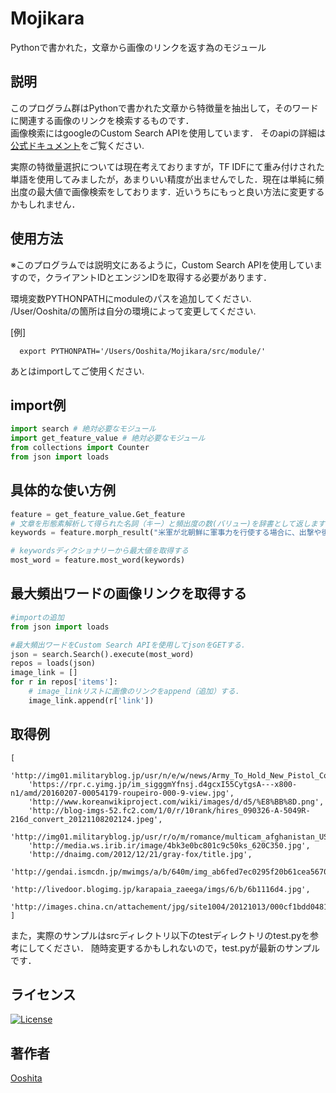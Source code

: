 Mojikara   
====
Pythonで書かれた，文章から画像のリンクを返す為のモジュール
  
## 説明  
このプログラム群はPythonで書かれた文章から特徴量を抽出して，そのワードに関連する画像のリンクを検索するものです．  
画像検索にはgoogleのCustom Search APIを使用しています．
そのapiの詳細は[公式ドキュメント](https://developers.google.com/custom-search/docs/overview?hl=ja)をご覧ください.  

実際の特徴量選択については現在考えておりますが，TF IDFにて重み付けされた単語を使用してみましたが，あまりいい精度が出ませんでした．現在は単純に頻出度の最大値で画像検索をしております．近いうちにもっと良い方法に変更するかもしれません．  
  

## 使用方法  
※このプログラムでは説明文にあるように，Custom Search APIを使用していますので，クライアントIDとエンジンIDを取得する必要があります．　　
  
環境変数PYTHONPATHにmoduleのパスを追加してください.   
/User/Ooshita/の箇所は自分の環境によって変更してください.  

[例]  

```
  export PYTHONPATH='/Users/Ooshita/Mojikara/src/module/'
```
  
あとはimportしてご使用ください.  

## import例     
```python
import search # 絶対必要なモジュール
import get_feature_value # 絶対必要なモジュール
from collections import Counter
from json import loads
```
  
## 具体的な使い方例
```python
feature = get_feature_value.Get_feature
# 文章を形態素解析して得られた名詞（キー）と頻出度の数(バリュー)を辞書として返します.
keywords = feature.morph_result("米軍が北朝鮮に軍事力を行使する場合に、出撃や後方支援の拠点になる在日米軍基地では、有事を想定したとみられる動きが出ている。")

# keywordsディクショナリーから最大値を取得する
most_word = feature.most_word(keywords)
```
  
## 最大頻出ワードの画像リンクを取得する  
```python
#importの追加
from json import loads

#最大頻出ワードをCustom Search APIを使用してjsonをGETする．
json = search.Search().execute(most_word)
repos = loads(json)
image_link = []
for r in repos['items']:
    # image_linkリストに画像のリンクをappend（追加）する.
    image_link.append(r['link'])
```
  

## 取得例
```
[  
    'http://img01.militaryblog.jp/usr/n/e/w/news/Army_To_Hold_New_Pistol_Competition_Next_Year.jpg',  
    'https://rpr.c.yimg.jp/im_sigggmYfnsj.d4gcxI55CytgsA---x800-n1/amd/20160207-00054179-roupeiro-000-9-view.jpg', 
    'http://www.koreanwikiproject.com/wiki/images/d/d5/%E8%BB%8D.png', 
    'http://blog-imgs-52.fc2.com/1/0/r/10rank/hires_090326-A-5049R-216d_convert_20121108202124.jpeg', 
    'http://img01.militaryblog.jp/usr/r/o/m/romance/multicam_afghanistan_USArmy_02_1.jpg', 
    'http://media.ws.irib.ir/image/4bk3e0bc801c9c50ks_620C350.jpg', 
    'http://dnaimg.com/2012/12/21/gray-fox/title.jpg', 
    'http://gendai.ismcdn.jp/mwimgs/a/b/640m/img_ab6fed7ec0295f20b61cea567040e42f103527.jpg', 
    'http://livedoor.blogimg.jp/karapaia_zaeega/imgs/6/b/6b1116d4.jpg', 
    'http://images.china.cn/attachement/jpg/site1004/20121013/000cf1bdd04811e3164420.jpg'    
]
```
  
また，実際のサンプルはsrcディレクトリ以下のtestディレクトリのtest.pyを参考にしてください．
随時変更するかもしれないので，test.pyが最新のサンプルです．  


## ライセンス  
[![License](https://img.shields.io/badge/license-Apache%202-blue.svg)](https://www.apache.org/licenses/LICENSE-2.0)  

## 著作者  
[Ooshita](https://github.com/Ooshita)

